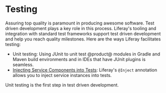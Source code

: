 # Testing [](id=testing)

Assuring top quality is paramount in producing awesome software. Test driven
development plays a key role in this process. Liferay's tooling and integration
with standard test frameworks support test driven development and help you
reach quality milestones. Here are the ways Liferay facilitates testing:

- Unit testing:
    Using JUnit to unit test @product@ modules in Gradle and Maven build
    environments and in IDEs that have JUnit plugins is seamless. 
- [Injecting Service Components into Tests](/develop/tutorials/-/knowledge_base/7-1/injecting-service-components-into-tests): 
    Liferay's `@Inject` annotation allows you to inject service instances into
    tests. 

Unit testing is the first step in test driven development.
